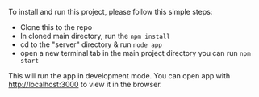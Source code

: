 
To install and run this project, please follow this simple steps: 

- Clone this to the repo
- In cloned main directory, run the `npm install`
- cd to the "server" directory & run `node app`
- open a new terminal tab in the main project directory you can run `npm start`

This will run the app in development mode.
You can open app with [http://localhost:3000](http://localhost:3000) to view it in the browser.
